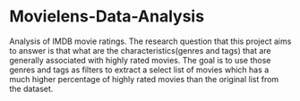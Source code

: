 # Movielens-Data-Analysis
Analysis of IMDB movie ratings.
The research question that this project aims to answer is that what are the characteristics(genres and tags) that are generally associated with highly rated movies. The goal is to use those genres and tags as filters to extract a select list of movies which has a much higher percentage of highly rated movies than the original list from the dataset.
